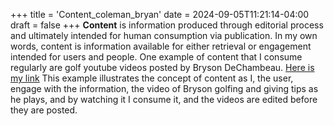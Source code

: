 +++
title = 'Content_coleman_bryan'
date = 2024-09-05T11:21:14-04:00
draft = false
+++
**Content** is information produced through editorial process and ultimately intended for human consumption via publication. In my own words, content is information available for either retrieval or engagement intended for users and people.
One example of content that I consume regularly are golf youtube videos posted by Bryson DeChambeau. [Here is my link](https://youtu.be/1Rc37QkkbGg?si=H0Ub7dX0r2hTp8z5)
This example illustrates the concept of content as I, the user, engage with the information, the video of Bryson golfing and giving tips as he plays, and by watching it I consume it, and the videos are edited before they are posted.
